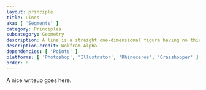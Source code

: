```yaml
---
layout: principle
title: Lines
aka: [ 'Segments' ]
category: Principles
subcategory: Geometry
description: A line is a straight one-dimensional figure having no thickness and extending infinitely in both directions.
description-credit: Wolfram Alpha
dependencies: [ 'Points' ]
platforms: [ 'Photoshop', 'Illustrator', 'Rhinoceros', 'Grasshopper' ]
order: 0
---
```

A nice writeup goes here.